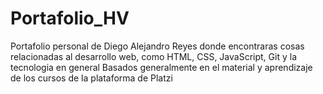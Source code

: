 # Portafolio_HV  
Portafolio personal de Diego Alejandro Reyes donde encontraras cosas relacionadas al desarrollo web,  como HTML, CSS, JavaScript, Git y la tecnologia en general Basados generalmente en el material y aprendizaje de los cursos de la plataforma de Platzi
